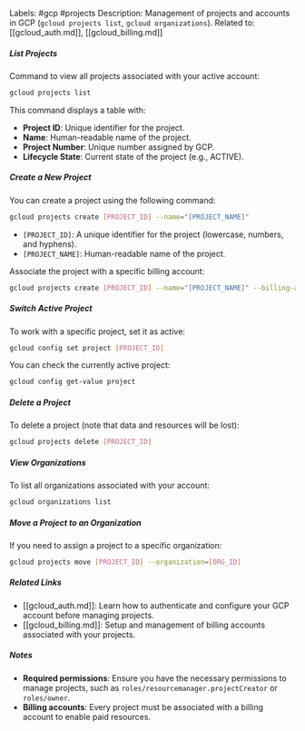 
Labels: #gcp #projects
Description: Management of projects and accounts in GCP (`gcloud projects list`, `gcloud organizations`).
Related to: [[gcloud_auth.md]], [[gcloud_billing.md]]

##### **List Projects**

Command to view all projects associated with your active account:

```bash
gcloud projects list
```

This command displays a table with:

- **Project ID**: Unique identifier for the project.
- **Name**: Human-readable name of the project.
- **Project Number**: Unique number assigned by GCP.
- **Lifecycle State**: Current state of the project (e.g., ACTIVE).

##### **Create a New Project**

You can create a project using the following command:

```bash
gcloud projects create [PROJECT_ID] --name="[PROJECT_NAME]"
```

- `[PROJECT_ID]`: A unique identifier for the project (lowercase, numbers, and hyphens).
- `[PROJECT_NAME]`: Human-readable name of the project.

Associate the project with a specific billing account:

```bash
gcloud projects create [PROJECT_ID] --name="[PROJECT_NAME]" --billing-account="[BILLING_ACCOUNT_ID]"
```

##### **Switch Active Project**

To work with a specific project, set it as active:

```bash
gcloud config set project [PROJECT_ID]
```

You can check the currently active project:

```bash
gcloud config get-value project
```

##### **Delete a Project**

To delete a project (note that data and resources will be lost):

```bash
gcloud projects delete [PROJECT_ID]
```

##### **View Organizations**

To list all organizations associated with your account:

```bash
gcloud organizations list
```

##### **Move a Project to an Organization**

If you need to assign a project to a specific organization:

```bash
gcloud projects move [PROJECT_ID] --organization=[ORG_ID]
```

##### **Related Links**

- [[gcloud_auth.md]]: Learn how to authenticate and configure your GCP account before managing projects.
- [[gcloud_billing.md]]: Setup and management of billing accounts associated with your projects.

##### **Notes**

- **Required permissions**: Ensure you have the necessary permissions to manage projects, such as `roles/resourcemanager.projectCreator` or `roles/owner`.
- **Billing accounts**: Every project must be associated with a billing account to enable paid resources.
